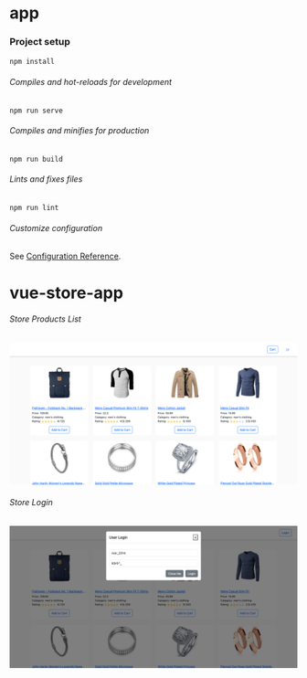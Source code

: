# app

### Project setup
```
npm install
```

###### Compiles and hot-reloads for development
```
npm run serve
```

###### Compiles and minifies for production
```
npm run build
```

###### Lints and fixes files
```
npm run lint
```

###### Customize configuration
See [Configuration Reference](https://cli.vuejs.org/config/).
# vue-store-app


###### Store Products List

![alt text](https://github.com/sathishvisar/vue-store-app/blob/master/screenshot_1.png?raw=true)

###### Store Login
![alt text](https://github.com/sathishvisar/vue-store-app/blob/master/screenshot_2.jpeg?raw=true)

